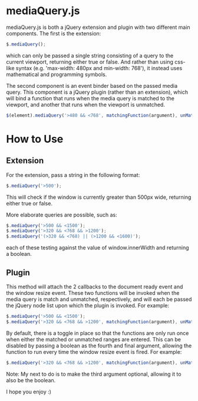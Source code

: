 # mediaQuery.js
mediaQuery.js is both a jQuery extension and plugin with two different main components. The first is the extension:

```javascript
$.mediaQuery();
```

which can only be passed a single string consisting of a query to the current viewport, returning either true or false.  And rather than using css-like syntax (e.g. 'max-width: 480px and min-width: 768'), it instead uses mathematical and programming symbols.

The second component is an event binder based on the passed media query. This component is a jQuery plugin (rather than an extension), which will bind a function that runs when the media query is matched to the viewport, and another that runs when the viewport is unmatched.

```javascript
$(element).mediaQuery('>480 && <768', matchingFunction(argument), unMatchingFunction(argument));
```


# How to Use
## Extension
For the extension, pass a string in the following format: 

```javascript
$.mediaQuery('>500');
```

This will check if the window is currently greater than 500px wide, returning either true or false.

More elaborate queries are possible, such as:

```javascript
$.mediaQuery('>500 && <1500');
$.mediaQuery('>320 && <768 && >1200');
$.mediaQuery('(>320 && <768) || (>1200 && <1600)');
```

each of these testing against the value of window.innerWidth and returning a boolean.

## Plugin

This method will attach the 2 callbacks to the document ready event and the window resize event. These two functions will be invoked when the media query is match and unmatched, respectively, and will each be passed the jQuery node list upon which the plugin is invoked. For example:

```javascript
$.mediaQuery('>500 && <1500');
$.mediaQuery('>320 && <768 && >1200', matchingFunction(argument), unMatchingFunction(argument));
```

By default, there is a toggle in place so that the functions are only run once when either the matched or unmatched ranges are entered. This can be disabled by passing a boolean as the fourth and final argument, allowing the function to run every time the window resize event is fired. For example:

```javascript
$.mediaQuery('>320 && <768 && >1200', matchingFunction(argument), unMatchingFunction(argument), true);
```

Note: My next to do is to make the third argument optional, allowing it to also be the boolean.

I hope you enjoy :)
